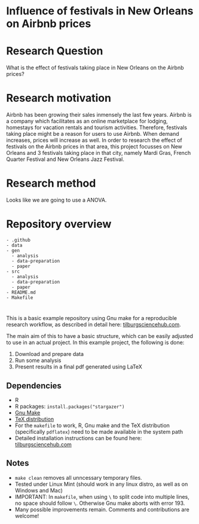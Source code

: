 # Influence of festivals in New Orleans on Airbnb prices 

# 
# Research Question
What is the effect of festivals taking place in New Orleans on the Airbnb prices?

# Research motivation
Airbnb has been growing their sales inmensely the last few years. Airbnb is a company which facilitates as an online marketplace for lodging, homestays for vacation rentals and tourism activities. Therefore, festivals taking place might be a reason for users to use Airbnb. When demand increases, prices will increase as well. In order to research the effect of festivals on the Airbnb prices in that area, this project focusses on New Orleans and 3 festivals taking place in that city, namely Mardi Gras, French Quarter Festival and New Orleans Jazz Festival. 

# Research method

Looks like we are going to use a ANOVA. 

# Repository overview
```
- .github
- data
- gen
  - analysis
  - data-preparation
  - paper
- src
  - analysis
  - data-preparation
  - paper
- README.md
- Makefile
```

#
This is a basic example repository using Gnu make for a reproducible research workflow, as described in detail here: [tilburgsciencehub.com](http://tilburgsciencehub.com/). 

The main aim of this to have a basic structure, which can be easily adjusted to use in an actual project.  In this example project, the following is done: 
1. Download and prepare data
2. Run some analysis
3. Present results in a final pdf generated using LaTeX

## Dependencies
- R 
- R packages: `install.packages("stargazer")`
- [Gnu Make](https://tilburgsciencehub.com/get/make) 
- [TeX distribution](https://tilburgsciencehub.com/get/latex/?utm_campaign=referral-short)
- For the `makefile` to work, R, Gnu make and the TeX distribution (specifically `pdflatex`) need to be made available in the system path 
- Detailed installation instructions can be found here: [tilburgsciencehub.com](http://tilburgsciencehub.com/)


## Notes
- `make clean` removes all unncessary temporary files. 
- Tested under Linux Mint (should work in any linux distro, as well as on Windows and Mac) 
- IMPORTANT: In `makefile`, when using `\` to split code into multiple lines, no space should follow `\`. Otherwise Gnu make aborts with error 193. 
- Many possible improvements remain. Comments and contributions are welcome!

